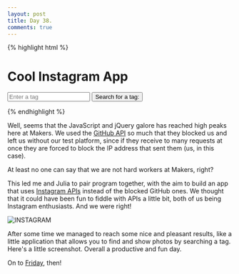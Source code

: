 ```yaml
---
layout: post
title: Day 38.
comments: true
---
```


{% highlight html %}

<h1>Cool Instagram App</h1>
<form id='search' method="post">
	<input type='text' id='tag' placeholder='Enter a tag'>
	<button type='submit' id='button'>Search for a tag:</button>
</form>
<div id="target"></div>

{% endhighlight %}

<!--more-->

Well, seems that the JavaScript and jQuery galore has reached high peaks here at Makers.
We used the [GitHub API](http://federicomaffei.github.io/2014/06/25/day-37/) so much that they blocked us and left us without our test platform, since if they receive to many requests at once they are forced to block the IP address that sent them (us, in this case).

At least no one can say that we are not hard workers at Makers, right?

This led me and Julia to pair program together, with the aim to build an app that uses [Instagram APIs](http://instagram.com/developer/) instead of the blocked GitHub ones. We thought that it could have been fun to fiddle with APIs a little bit, both of us being Instagram enthusiasts. And we were right!

![INSTAGRAM](http://federicomaffei.github.io/public/images/instagram.jpg)

After some time we managed to reach some nice and pleasant results, like a little application that allows you to find and show photos by searching a tag. Here's a little screenshot. Overall a productive and fun day.

On to [Friday](https://www.youtube.com/watch?v=mGgMZpGYiy8), then!